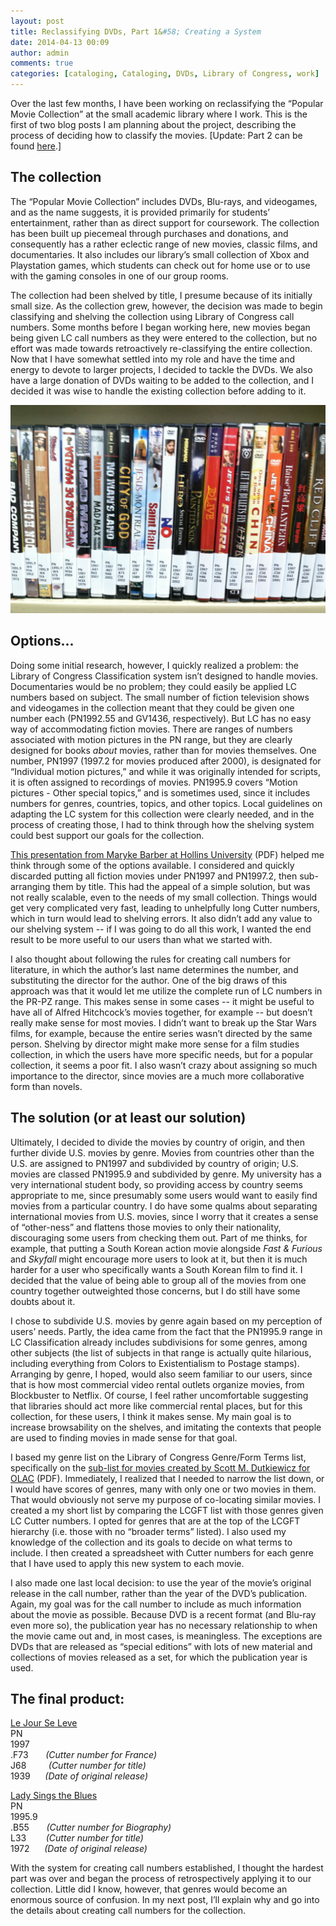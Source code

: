 ```yaml
---
layout: post
title: Reclassifying DVDs, Part 1&#58; Creating a System
date: 2014-04-13 00:09
author: admin
comments: true
categories: [cataloging, Cataloging, DVDs, Library of Congress, work]
---
```

Over the last few months, I have been working on reclassifying the “Popular Movie Collection” at the small academic library where I work. This is the first of two blog posts I am planning about the project, describing the process of deciding how to classify the movies. [Update: Part 2 can be found [here](https://elliotdwilliams.github.io/reclassifying-dvds-part-2/).]

<h2>The collection</h2>
The “Popular Movie Collection” includes DVDs, Blu-rays, and videogames, and as the name suggests, it is provided primarily for students’ entertainment, rather than as direct support for coursework. The collection has been built up piecemeal through purchases and donations, and consequently has a rather eclectic range of new movies, classic films, and documentaries. It also includes our library’s small collection of Xbox and Playstation games, which students can check out for home use or to use with the gaming consoles in one of our group rooms.

The collection had been shelved by title, I presume because of its initially small size. As the collection grew, however, the decision was made to begin classifying and shelving the collection using Library of Congress call numbers. Some months before I began working here, new movies began being given LC call numbers as they were entered to the collection, but no effort was made towards retroactively re-classifying the entire collection. Now that I have somewhat settled into my role and have the time and energy to devote to larger projects, I decided to tackle the DVDs. We also have a large donation of DVDs waiting to be added to the collection, and I decided it was wise to handle the existing collection before adding to it.

![Popular DVD shelf](/images/2014/pop_dvds.jpg)

<h2>Options...</h2>
Doing some initial research, however, I quickly realized a problem: the Library of Congress Classification system isn’t designed to handle movies. Documentaries would be no problem; they could easily be applied LC numbers based on subject. The small number of fiction television shows and videogames in the collection meant that they could be given one number each (PN1992.55 and GV1436, respectively). But LC has no easy way of accommodating fiction movies. There are ranges of numbers associated with motion pictures in the PN range, but they are clearly designed for books <em>about</em> movies, rather than for movies themselves. One number, PN1997 (1997.2 for movies produced after 2000), is designated for “Individual motion pictures,” and while it was originally intended for scripts, it is often assigned to recordings of movies. PN1995.9 covers “Motion pictures - Other special topics,” and is sometimes used, since it includes numbers for genres, countries, topics, and other topics. Local guidelines on adapting the LC system for this collection were clearly needed, and in the process of creating those, I had to think through how the shelving system could best support our goals for the collection.


<a href="http://www.vla.org/wp-content/uploads/2010/04/films_VLA.pdf" target="_blank">This presentation from Maryke Barber at Hollins University</a> (PDF) helped me think through some of the options available. I considered and quickly discarded putting all fiction movies under PN1997 and PN1997.2, then sub-arranging them by title. This had the appeal of a simple solution, but was not really scalable, even to the needs of my small collection. Things would get very complicated very fast, leading to unhelpfully long Cutter numbers, which in turn would lead to shelving errors. It also didn’t add any value to our shelving system -- if I was going to do all this work, I wanted the end result to be more useful to our users than what we started with.

I also thought about following the rules for creating call numbers for literature, in which the author’s last name determines the number, and substituting the director for the author. One of the big draws of this approach was that it would let me utilize the complete run of LC numbers in the PR-PZ range. This makes sense in some cases -- it might be useful to have all of Alfred Hitchcock’s movies together, for example -- but doesn’t really make sense for most movies. I didn’t want to break up the Star Wars films, for example, because the entire series wasn’t directed by the same person. Shelving by director might make more sense for a film studies collection, in which the users have more specific needs, but for a popular collection, it seems a poor fit. I also wasn’t crazy about assigning so much importance to the director, since movies are a much more collaborative form than novels.

<h2>The solution (or at least our solution)</h2>
Ultimately, I decided to divide the movies by country of origin, and then further divide U.S. movies by genre. Movies from countries other than the U.S. are assigned to PN1997 and subdivided by country of origin; U.S. movies are classed PN1995.9 and subdivided by genre. My university has a very international student body, so providing access by country seems appropriate to me, since presumably some users would want to easily find movies from a particular country. I do have some qualms about separating international movies from U.S. movies, since I worry that it creates a sense of “other-ness” and flattens those movies to only their nationality, discouraging some users from checking them out. Part of me thinks, for example, that putting a South Korean action movie alongside <em>Fast &amp; Furious</em> and <em>Skyfall</em> might encourage more users to look at it, but then it is much harder for a user who specifically wants a South Korean film to find it. I decided that the value of being able to group all of the movies from one country together outweighted those concerns, but I do still have some doubts about it.

I chose to subdivide U.S. movies by genre again based on my perception of users’ needs. Partly, the idea came from the fact that the PN1995.9 range in LC Classification already includes subdivisions for some genres, among other subjects (the list of subjects in that range is actually quite hilarious, including everything from Colors to Existentialism to Postage stamps). Arranging by genre, I hoped, would also seem familiar to our users, since that is how most commercial video rental outlets organize movies, from Blockbuster to Netflix. Of course, I feel rather uncomfortable suggesting that libraries should act more like commercial rental places, but for this collection, for these users, I think it makes sense. My main goal is to increase browsability on the shelves, and imitating the contexts that people are used to finding movies in made sense for that goal.

I based my genre list on the Library of Congress Genre/Form Terms list, specifically on the <a href="http://olacinc.org/drupal/capc_files/GenreFormHeadingsList.pdf" target="_blank">sub-list for movies created by Scott M. Dutkiewicz for OLAC</a> (PDF). Immediately, I realized that I needed to narrow the list down, or I would have scores of genres, many with only one or two movies in them. That would obviously not serve my purpose of co-locating similar movies. I created a my short list by comparing the LCGFT list with those genres given LC Cutter numbers. I opted for genres that are at the top of the LCGFT hierarchy (i.e. those with no “broader terms” listed). I also used my knowledge of the collection and its goals to decide on what terms to include. I then created a spreadsheet with Cutter numbers for each genre that I have used to apply this new system to each movie.

I also made one last local decision: to use the year of the movie’s original release in the call number, rather than the year of the DVD’s publication. Again, my goal was for the call number to include as much information about the movie as possible. Because DVD is a recent format (and Blu-ray even more so), the publication year has no necessary relationship to when the movie came out and, in most cases, is meaningless. The exceptions are DVDs that are released as “special editions” with lots of new material and collections of movies released as a set, for which the publication year is used.

<h2>The final product:</h2>

[Le Jour Se Leve](http://www.imdb.com/title/tt0031514/)<br>
PN<br>
1997<br>
.F73       <em>(Cutter number for France)</em><br>
J68         <em>(Cutter number for title)</em><br>
1939      <em>(Date of original release)</em><br>


[Lady Sings the Blues](http://www.imdb.com/title/tt0068828/)<br>
PN<br>
1995.9<br>
.B55       <em>(Cutter number for Biography)</em><br>
L33        <em>(Cutter number for title)</em><br>
1972      <em>(Date of original release)</em><br>


With the system for creating call numbers established, I thought the hardest part was over and began the process of retrospectively applying it to our collection. Little did I know, however, that genres would become an enormous source of confusion. In my next post, I’ll explain why and go into the details about creating call numbers for the collection.
